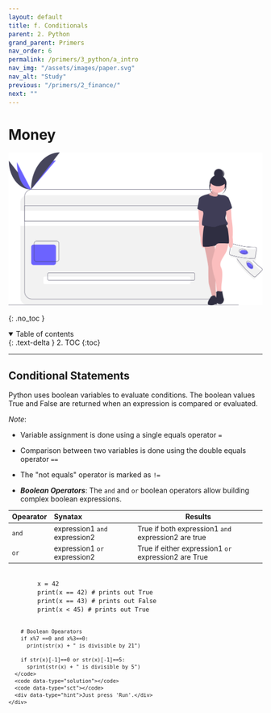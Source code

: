 ```yaml
---
layout: default
title: f. Conditionals
parent: 2. Python
grand_parent: Primers
nav_order: 6
permalink: /primers/3_python/a_intro
nav_img: "/assets/images/paper.svg"
nav_alt: "Study"
previous: "/primers/2_finance/"
next: ""
---
```


# Money

![Finance](/assets/images/primers/finance.svg)

{: .no_toc }

<details open markdown="block">
  <summary>
    Table of contents
  </summary>
  {: .text-delta }
2. TOC
{:toc}
</details>

---

<div class="theory" markdown="1">

## Conditional Statements

Python uses boolean variables to evaluate conditions. The boolean values True and False are returned when an expression is compared or evaluated.

_Note_:

- Variable assignment is done using a single equals operator `=`
- Comparison between two variables is done using the double equals operator `==`
- The "not equals" operator is marked as `!=`

- **_Boolean Operators_**: The `and` and `or` boolean operators allow building complex boolean expressions.

| Opearator | Synatax                       | Results                                              |
| :-------- | :---------------------------- | ---------------------------------------------------- |
| `and`     | expression1 `and` expression2 | True if both expression1 `and` expression2 are true  |
| `or`      | expression1 `or` expression2  | True if either expression1 `or` expression2 are True |

<div class="exercise">
    <div data-datacamp-exercise data-lang="python" data-height="auto">
      <code data-type="pre-exercise-code"></code>
      <code id= "foo" data-type="sample-code" >
        x = 42
        print(x == 42) # prints out True
        print(x == 43) # prints out False
        print(x < 45) # prints out True

        # Boolean Opearators
        if x%7 ==0 and x%3==0:
          print(str(x) + " is divisible by 21")

        if str(x)[-1]==0 or str(x)[-1]==5:
          sprint(str(x) + " is divisible by 5")
      </code>
      <code data-type="solution"></code>
      <code data-type="sct"></code>
      <div data-type="hint">Just press 'Run'.</div>
    </div>

  </div>

</div>